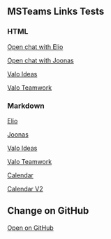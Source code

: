 ## MSTeams Links Tests

### HTML

<a href="MSTeams:/l/chat/0/0?users=elio@valointranet.com">Open chat with Elio</a>

<a href="MSTeams:/l/chat/0/0?users=joonas@valointranet.com">Open chat with Joonas</a>

<a href="MSTeams:/apps/e0105209-1d3e-47ee-8d56-e1cc5f60b3a7/sections/com.valo.ideas.dashboard">Valo Ideas</a>

<a href="MSTeams:/apps/1bf4f70f-a5e3-4d46-919a-c8d7e19cb120/sections/Teamwork">Valo Teamwork</a>

### Markdown

[Elio](msteams:/l/chat/0/0?users=elio@valointranet.com)

[Joonas](msteams:/l/chat/0/0?users=joonas@valointranet.com)

[Valo Ideas](msteams:/apps/e0105209-1d3e-47ee-8d56-e1cc5f60b3a7/sections/com.valo.ideas.dashboard)

[Valo Teamwork](msteams:/apps/1bf4f70f-a5e3-4d46-919a-c8d7e19cb120/sections/Teamwork)

[Calendar](msteams:/calendar)

[Calendar V2](msteams:/calendarv2)

## Change on GitHub

[Open on GitHub](https://github.com/estruyf/estruyf.github.io/edit/master/index.md)
